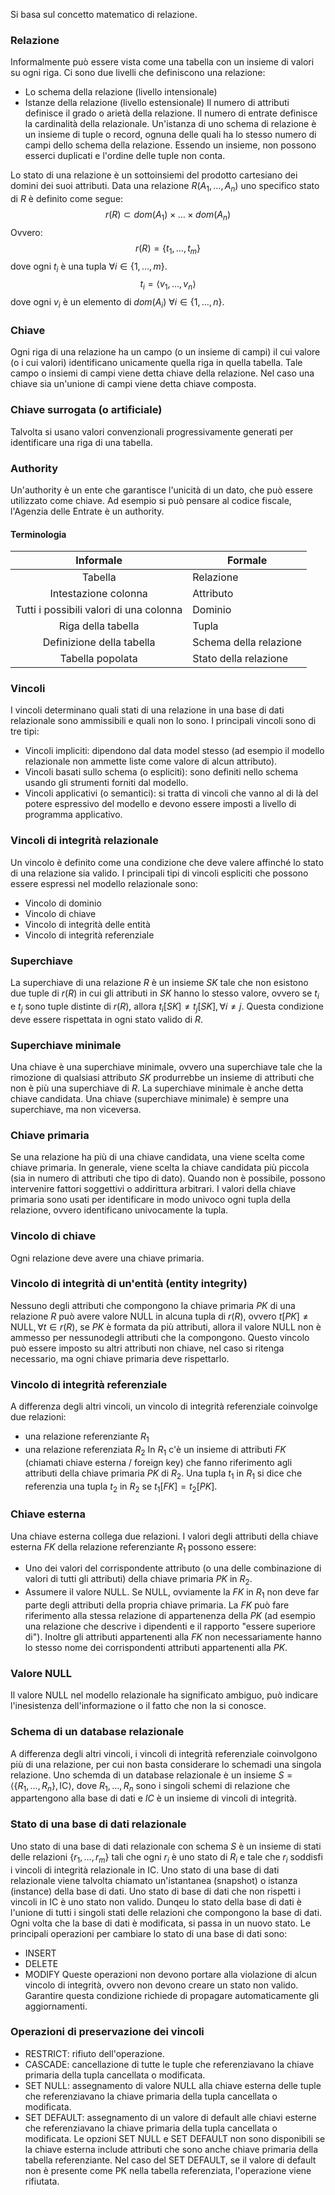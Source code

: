 Si basa sul concetto matematico di relazione.
### Relazione
Informalmente può essere vista come una tabella con un insieme di valori su ogni riga.
Ci sono due livelli che definiscono una relazione:
- Lo schema della relazione (livello intensionale)
- Istanze della relazione (livello estensionale)
Il numero di attributi definisce il grado o arietà della relazione.
Il numero di entrate definisce la cardinalità della relazionale.
Un'istanza di uno schema di relazione è un insieme di tuple o record, ognuna delle quali ha lo stesso numero di campi dello schema della relazione.
Essendo un insieme, non possono esserci duplicati e l'ordine delle tuple non conta.

Lo stato di una relazione è un sottoinsiemi del prodotto cartesiano dei domini dei suoi attributi.
Data una relazione $R(A_{1},\dots,A_{n})$ uno specifico stato di $R$ è definito come segue:
$$
r(R) \subset dom(A_{1}) \times \dots \times dom(A_{n})
$$
Ovvero:
$$
r(R) = \{ t_{1},\dots,t_{m} \}
$$
dove ogni $t_{i}$ è una tupla $\forall i\in \{ 1,\dots,m \}$.
$$
t_{i}= \langle v_{1}, \dots,v_{n} \rangle
$$
dove ogni $v_{i}$ è un elemento di $dom(A_{i})$ $\forall i\in \{ 1,\dots,n \}$.
### Chiave
Ogni riga di una relazione ha un campo (o un insieme di campi) il cui valore (o i cui valori) identificano unicamente quella riga in quella tabella. Tale campo o insiemi di campi viene detta chiave della relazione.
Nel caso una chiave sia un'unione di campi viene detta chiave composta.
### Chiave surrogata (o artificiale)
Talvolta si usano valori convenzionali progressivamente generati per identificare una riga di una tabella.
### Authority
Un'authority è un ente che garantisce l'unicità di un dato, che può essere utilizzato come chiave. Ad esempio si può pensare al codice fiscale, l'Agenzia delle Entrate è un authority.
#### Terminologia
|                Informale                | Formale                |
| :-------------------------------------: | ---------------------- |
|                 Tabella                 | Relazione              |
|          Intestazione colonna           | Attributo              |
| Tutti i possibili valori di una colonna | Dominio                |
|           Riga della tabella            | Tupla                  |
|        Definizione della tabella        | Schema della relazione |
|            Tabella popolata             | Stato della relazione  |
### Vincoli
I vincoli determinano quali stati di una relazione in una base di dati relazionale sono ammissibili e quali non lo sono.
I principali vincoli sono di tre tipi:
- Vincoli impliciti: dipendono dal data model stesso (ad esempio il modello relazionale non ammette liste come valore di alcun attributo).
- Vincoli basati sullo schema (o espliciti): sono definiti nello schema usando gli strumenti forniti dal modello.
- Vincoli applicativi (o semantici): si tratta di vincoli che vanno al di là del potere espressivo del modello e devono essere imposti a livello di programma applicativo.
### Vincoli di integrità relazionale
Un vincolo è definito come una condizione che deve valere affinché lo stato di una relazione sia valido.
I principali tipi di vincoli espliciti che possono essere espressi nel modello relazionale sono:
- Vincolo di dominio
- Vincolo di chiave
- Vincolo di integrità delle entità
- Vincolo di integrità referenziale
### Superchiave
La superchiave di una relazione $R$ è un insieme $SK$ tale che non esistono due tuple di $r(R)$ in cui gli attributi in $SK$ hanno lo stesso valore, ovvero se $t_{i}$ e $t_{j}$ sono tuple distinte di $r(R)$, allora $t_{i}[SK]\neq t_{j}[SK], \forall i\neq j$. Questa condizione deve essere rispettata in ogni stato valido di $R$.
### Superchiave minimale
Una chiave è una superchiave minimale, ovvero una superchiave tale che la rimozione di qualsiasi attributo $SK$ produrrebbe un insieme di attributi che non è più una superchiave di $R$. La superchiave minimale è anche detta chiave candidata.
Una chiave (superchiave minimale) è sempre una superchiave, ma non viceversa.
### Chiave primaria
Se una relazione ha più di una chiave candidata, una viene scelta come chiave primaria.
In generale, viene scelta la chiave candidata più piccola (sia in numero di attributi che tipo di dato). Quando non è possibile, possono intervenire fattori soggettivi o addirittura arbitrari.
I valori della chiave primaria sono usati per identificare in modo univoco ogni tupla della relazione, ovvero identificano univocamente la tupla.
### Vincolo di chiave
Ogni relazione deve avere una chiave primaria.
### Vincolo di integrità di un'entità (entity integrity)
Nessuno degli attributi che compongono la chiave primaria $PK$ di una relazione $R$ può avere valore NULL in alcuna tupla di $r(R)$, ovvero $t[PK]\neq\text{NULL}, \forall t\in r(R)$, se $PK$ è formata da più attributi, allora il valore NULL non è ammesso per nessunodegli attributi che la compongono.
Questo vincolo può essere imposto su altri attributi non chiave, nel caso si ritenga necessario, ma ogni chiave primaria deve rispettarlo.
### Vincolo di integrità referenziale
A differenza degli altri vincoli, un vincolo di integrità referenziale coinvolge due relazioni:
- una relazione referenziante $R_{1}$
- una relazione referenziata $R_{2}$
In $R_{1}$ c'è un insieme di attributi $FK$ (chiamati chiave esterna / foreign key) che fanno riferimento agli attributi della chiave primaria $PK$ di $R_{2}$.
Una tupla $t_{1}$ in $R_{1}$ si dice che referenzia una tupla $t_{2}$ in $R_{2}$ se $t_{1}[FK]=t_{2}[PK]$.
### Chiave esterna
Una chiave esterna collega due relazioni.
I valori degli attributi della chiave esterna $FK$ della relazione referenziante $R_{1}$ possono essere:
- Uno dei valori del corrispondente attributo (o una delle combinazione di valori di tutti gli attributi) della chiave primaria $PK$ in $R_{2}$.
- Assumere il valore NULL.
Se NULL, ovviamente la $FK$ in $R_{1}$ non deve far parte degli attributi della propria chiave primaria.
La $FK$ può fare riferimento alla stessa relazione di appartenenza della $PK$ (ad esempio una relazione che descrive i dipendenti e il rapporto "essere superiore di").
Inoltre gli attributi appartenenti alla $FK$ non necessariamente hanno lo stesso nome dei corrispondenti attributi appartenenti alla $PK$.
### Valore NULL
Il valore NULL nel modello relazionale ha significato ambiguo, può indicare l'inesistenza dell'informazione o il fatto che non la si conosce.
### Schema di un database relazionale
A differenza degli altri vincoli, i vincoli di integrità referenziale coinvolgono più di una relazione, per cui non basta considerare lo schemadi una singola relazione.
Uno schemda di un database relazionale è un insieme $S=\langle \{ R_{1},\dots ,R_{n} \}, \text{IC} \rangle$, dove $R_{1},\dots,R_{n}$ sono i singoli schemi di relazione che appartengono alla base di dati e $IC$ è un insieme di vincoli di integrità.
### Stato di una base di dati relazionale
Uno stato di una base di dati relazionale con schema $S$ è un insieme di stati delle relazioni $\{ r_{1}, \dots, r_{m} \}$ tali che ogni $r_{i}$ è uno stato di $R_{i}$ e tale che $r_{i}$ soddisfi i vincoli di integrità relazionale in IC.
Uno stato di una base di dati relazionale viene talvolta chiamato un'istantanea (snapshot) o istanza (instance) della base di dati.
Uno stato di base di dati che non rispetti i vincoli in IC è uno stato non valido.
Dunqeu lo stato della base di dati è l'unione di tutti i singoli stati delle relazioni che compongono la base di dati.
Ogni volta che la base di dati è modificata, si passa in un nuovo stato. Le principali operazioni per cambiare lo stato di una base di dati sono:
- INSERT
- DELETE
- MODIFY
Queste operazioni non devono portare alla violazione di alcun vincolo di integrità, ovvero non devono creare un stato non valido.
Garantire questa condizione richiede di propagare automaticamente gli aggiornamenti.
### Operazioni di preservazione dei vincoli
- RESTRICT: rifiuto dell'operazione.
- CASCADE: cancellazione di tutte le tuple che referenziavano la chiave primaria della tupla cancellata o modificata.
- SET NULL: assegnamento di valore NULL alla chiave esterna delle tuple che referenziavano la chiave primaria della tupla cancellata o modificata.
- SET DEFAULT: assegnamento di un valore di default alle chiavi esterne che referenziavano la chiave primaria della tupla cancellata o modificata.
Le opzioni SET NULL e SET DEFAULT non sono disponibili se la chiave esterna include attributi che sono anche chiave primaria della tabella referenziante.
Nel caso del SET DEFAULT, se il valore di default non è presente come PK nella tabella referenziata, l'operazione viene rifiutata.